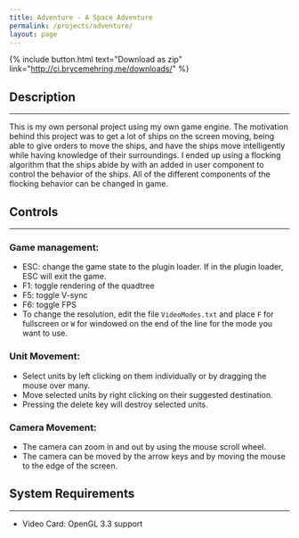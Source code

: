 ```yaml
---
title: Adventure - A Space Adventure
permalink: /projects/adventure/
layout: page
---
```


{% include button.html text="Download as zip" link="http://ci.brycemehring.me/downloads/" %}

## Description
***
This is my own personal project using my own game engine. The motivation behind this project was to get a lot of ships on the screen moving, being able to give orders to move the ships, and have the ships move intelligently while having knowledge of their surroundings. I ended up using a flocking algorithm that the ships abide by with an added in user component to control the behavior of the ships. All of the different components of the flocking behavior can be changed in game.

## Controls
***

### Game management:
* ESC: change the game state to the plugin loader. If in the plugin loader, ESC will exit the game.
* F1: toggle rendering of the quadtree
* F5: toggle V-sync
* F6: toggle FPS
* To change the resolution, edit the file `VideoModes.txt` and place `F` for fullscreen or `W` for windowed on the end of the line for the mode you want to use.

### Unit Movement:
* Select units by left clicking on them individually or by dragging the mouse over many.
* Move selected units by right clicking on their suggested destination.
* Pressing the delete key will destroy selected units.

### Camera Movement:

* The camera can zoom in and out by using the mouse scroll wheel.
* The camera can be moved by the arrow keys and by moving the mouse to the edge of the screen.

## System Requirements
***

* Video Card: OpenGL 3.3 support
